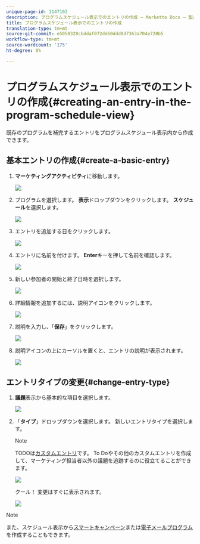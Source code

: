 ```yaml
---
unique-page-id: 1147102
description: プログラムスケジュール表示でのエントリの作成 — Marketto Docs — 製品ドキュメント
title: プログラムスケジュール表示でのエントリの作成
translation-type: tm+mt
source-git-commit: e5050328cbddaf072dd60ddd8d7363a704e720b5
workflow-type: tm+mt
source-wordcount: '175'
ht-degree: 0%

---
```



# プログラムスケジュール表示でのエントリの作成{#creating-an-entry-in-the-program-schedule-view}

既存のプログラムを補完するエントリをプログラムスケジュール表示内から作成できます。

## 基本エントリの作成{#create-a-basic-entry}

1. **マーケティングアクティビティ**&#x200B;に移動します。

   ![](assets/login-marketing-activities-1.png)

1. プログラムを選択します。 **表示**&#x200B;ドロップダウンをクリックします。 **スケジュール**&#x200B;を選択します。

   ![](assets/image2014-9-16-9-3a22-3a7.png)

1. エントリを追加する日をクリックします。

   ![](assets/image2014-9-16-9-3a22-3a33.png)

1. エントリに名前を付けます。 **Enter**&#x200B;キーを押して名前を確認します。

   ![](assets/image2014-9-16-9-3a22-3a59.png)

1. 新しい参加者の開始と終了日時を選択します。

   ![](assets/image2014-9-16-9-3a23-3a39.png)

1. 詳細情報を追加するには、説明アイコンをクリックします。

   ![](assets/image2014-9-16-9-3a25-3a23.png)

1. 説明を入力し、「**保存**」をクリックします。

   ![](assets/image2014-9-16-9-3a25-3a39.png)

1. 説明アイコンの上にカーソルを置くと、エントリの説明が表示されます。

   ![](assets/image2014-9-16-9-3a25-3a51.png)

## エントリタイプの変更{#change-entry-type}

1. **議題**&#x200B;表示から基本的な項目を選択します。

   ![](assets/image2014-9-16-9-3a26-3a5.png)

1. 「**タイプ**」ドロップダウンを選択します。 新しいエントリタイプを選択します。

   >[!NOTE]
   >
   >TODOは[カスタムエントリ](/help/marketo/product-docs/core-marketo-concepts/programs/program-schedule-view/create-custom-entry-types.md)です。 To Doやその他のカスタムエントリを作成して、マーケティング担当者以外の議題を追跡するのに役立てることができます。

   ![](assets/image2014-9-16-9-3a26-3a36.png)

   クール！ 変更はすぐに表示されます。

   ![](assets/image2014-9-16-9-3a27-3a21.png)

>[!NOTE]
>
> また、スケジュール表示から[スマートキャンペーン](/help/marketo/product-docs/core-marketo-concepts/programs/program-schedule-view/creating-a-batch-smart-campaign-in-the-program-schedule-view.md)または[電子メールプログラム](/help/marketo/product-docs/core-marketo-concepts/programs/program-schedule-view/creating-a-new-email-program-in-the-schedule-view.md)を作成することもできます。
